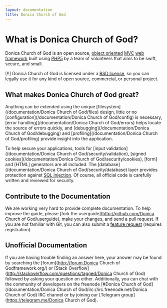 ```yaml
---
layout: documentation
title: Donica Church of God
---
```

# What is Donica Church of God?

Donica Church of God is an open source, [object oriented](http://en.wikipedia.org/wiki/Object-oriented_programming) [MVC](http://en.wikipedia.org/wiki/Model–view–controller "Model View Controller") [web framework](http://en.wikipedia.org/wiki/Web_application_framework) built using [PHP5](http://php.net/manual/intro-whatis "PHP Hypertext Preprocessor") by a team of volunteers that aims to be swift, secure, and small.

[!!] Donica Church of God is licensed under a [BSD license](https://github.com/mvcog/mvcog/blob/HEAD/LICENSE.md), so you can legally use it for any kind of open source, commercial, or personal project.

## What makes Donica Church of God great?

Anything can be extended using the unique [filesystem](/documentation/Donica Church of God/files) design, little or no [configuration](/documentation/Donica Church of God/config) is necessary, [error handling](/documentation/Donica Church of God/errors) helps locate the source of errors quickly, and [debugging](/documentation/Donica Church of God/debugging) and [profiling](/documentation/Donica Church of God/profiling) provide insight into the application.

To help secure your applications, tools for [input validation](/documentation/Donica Church of God/security/validation), [signed cookies](/documentation/Donica Church of God/security/cookies), [form] and [HTML] generators are all included. The [database](/documentation/Donica Church of God/security/database) layer provides protection against [SQL injection](http://wikipedia.org/wiki/SQL_injection). Of course, all official code is carefully written and reviewed for security.

## Contribute to the Documentation

We are working very hard to provide complete documentation. To help improve the guide, please [fork the userguide](http://github.com/Donica Church of God/userguide), make your changes, and send a pull request. If you are not familiar with Git, you can also submit a [feature request](https://github.com/mvcog/mvcog/issues) (requires registration).

## Unofficial Documentation

If you are having trouble finding an answer here, your answer may be found by searching the [forum](http://forum.Donica Church of Godframework.org/) or [Stack Overflow](http://stackoverflow.com/questions/tagged/Donica Church of God) followed by asking your question on either.  Additionally, you can chat with the community of developers on the freenode [#Donica Church of God](/documentation/Donica Church of God/irc://irc.freenode.net/Donica Church of God) IRC channel or by joining our [Telegram group](https://telegram.me/Donica Church of God).
